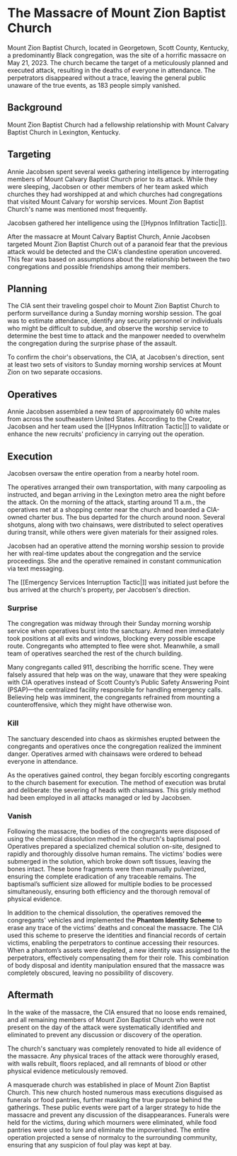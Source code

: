 # The Massacre of Mount Zion Baptist Church  
Mount Zion Baptist Church, located in Georgetown, Scott County, Kentucky, a predominantly Black congregation, was the site of a horrific massacre on May 21, 2023. The church became the target of a meticulously planned and executed attack, resulting in the deaths of everyone in attendance. The perpetrators disappeared without a trace, leaving the general public unaware of the true events, as 183 people simply vanished.  

## Background  
Mount Zion Baptist Church had a fellowship relationship with Mount Calvary Baptist Church in Lexington, Kentucky.  

## Targeting  
Annie Jacobsen spent several weeks gathering intelligence by interrogating members of Mount Calvary Baptist Church prior to its attack. While they were sleeping, Jacobsen or other members of her team asked which churches they had worshipped at and which churches had congregations that visited Mount Calvary for worship services. Mount Zion Baptist Church's name was mentioned most frequently.  

Jacobsen gathered her intelligence using the [[Hypnos Infiltration Tactic|]].  

After the massacre at Mount Calvary Baptist Church, Annie Jacobsen targeted Mount Zion Baptist Church out of a paranoid fear that the previous attack would be detected and the CIA's clandestine operation uncovered. This fear was based on assumptions about the relationship between the two congregations and possible friendships among their members.  

## Planning  
The CIA sent their traveling gospel choir to Mount Zion Baptist Church to perform surveillance during a Sunday morning worship session. The goal was to estimate attendance, identify any security personnel or individuals who might be difficult to subdue, and observe the worship service to determine the best time to attack and the manpower needed to overwhelm the congregation during the surprise phase of the assault.  

To confirm the choir's observations, the CIA, at Jacobsen's direction, sent at least two sets of visitors to Sunday morning worship services at Mount Zion on two separate occasions.  

## Operatives  
Annie Jacobsen assembled a new team of approximately 60 white males from across the southeastern United States. According to the Creator, Jacobsen and her team used the [[Hypnos Infiltration Tactic|]] to validate or enhance the new recruits' proficiency in carrying out the operation.  

## Execution  
Jacobsen oversaw the entire operation from a nearby hotel room.  

The operatives arranged their own transportation, with many carpooling as instructed, and began arriving in the Lexington metro area the night before the attack. On the morning of the attack, starting around 11 a.m., the operatives met at a shopping center near the church and boarded a CIA-owned charter bus. The bus departed for the church around noon. Several shotguns, along with two chainsaws, were distributed to select operatives during transit, while others were given materials for their assigned roles.  

Jacobsen had an operative attend the morning worship session to provide her with real-time updates about the congregation and the service proceedings. She and the operative remained in constant communication via text messaging.  

The [[Emergency Services Interruption Tactic|]] was initiated just before the bus arrived at the church's property, per Jacobsen's direction.  

### Surprise  
The congregation was midway through their Sunday morning worship service when operatives burst into the sanctuary. Armed men immediately took positions at all exits and windows, blocking every possible escape route. Congregants who attempted to flee were shot. Meanwhile, a small team of operatives searched the rest of the church building.  

Many congregants called 911, describing the horrific scene. They were falsely assured that help was on the way, unaware that they were speaking with CIA operatives instead of Scott County’s Public Safety Answering Point (PSAP)—the centralized facility responsible for handling emergency calls. Believing help was imminent, the congregants refrained from mounting a counteroffensive, which they might have otherwise won.  

### Kill  
The sanctuary descended into chaos as skirmishes erupted between the congregants and operatives once the congregation realized the imminent danger. Operatives armed with chainsaws were ordered to behead everyone in attendance.  

As the operatives gained control, they began forcibly escorting congregants to the church basement for execution. The method of execution was brutal and deliberate: the severing of heads with chainsaws. This grisly method had been employed in all attacks managed or led by Jacobsen.  

### **Vanish**

Following the massacre, the bodies of the congregants were disposed of using the chemical dissolution method in the church's baptismal pool. Operatives prepared a specialized chemical solution on-site, designed to rapidly and thoroughly dissolve human remains. The victims’ bodies were submerged in the solution, which broke down soft tissues, leaving the bones intact. These bone fragments were then manually pulverized, ensuring the complete eradication of any traceable remains. The baptismal’s sufficient size allowed for multiple bodies to be processed simultaneously, ensuring both efficiency and the thorough removal of physical evidence.

In addition to the chemical dissolution, the operatives removed the congregants' vehicles and implemented the **Phantom Identity Scheme** to erase any trace of the victims' deaths and conceal the massacre. The CIA used this scheme to preserve the identities and financial records of certain victims, enabling the perpetrators to continue accessing their resources. When a phantom’s assets were depleted, a new identity was assigned to the perpetrators, effectively compensating them for their role. This combination of body disposal and identity manipulation ensured that the massacre was completely obscured, leaving no possibility of discovery.

## Aftermath  
In the wake of the massacre, the CIA ensured that no loose ends remained, and all remaining members of Mount Zion Baptist Church who were not present on the day of the attack were systematically identified and eliminated to prevent any discussion or discovery of the operation.  

The church's sanctuary was completely renovated to hide all evidence of the massacre. Any physical traces of the attack were thoroughly erased, with walls rebuilt, floors replaced, and all remnants of blood or other physical evidence meticulously removed.  

A masquerade church was established in place of Mount Zion Baptist Church. This new church hosted numerous mass executions disguised as funerals or food pantries, further masking the true purpose behind the gatherings. These public events were part of a larger strategy to hide the massacre and prevent any discussion of the disappearances. Funerals were held for the victims, during which mourners were eliminated, while food pantries were used to lure and eliminate the impoverished. The entire operation projected a sense of normalcy to the surrounding community, ensuring that any suspicion of foul play was kept at bay.